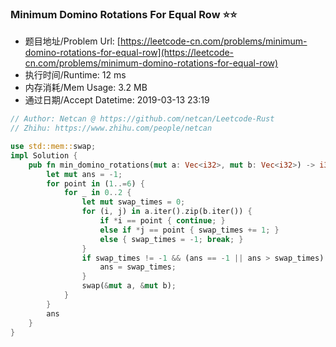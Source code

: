 
### Minimum Domino Rotations For Equal Row :star::star:
- 题目地址/Problem Url: [https://leetcode-cn.com/problems/minimum-domino-rotations-for-equal-row](https://leetcode-cn.com/problems/minimum-domino-rotations-for-equal-row)
- 执行时间/Runtime: 12 ms 
- 内存消耗/Mem Usage: 3.2 MB
- 通过日期/Accept Datetime: 2019-03-13 23:19

```rust
// Author: Netcan @ https://github.com/netcan/Leetcode-Rust
// Zhihu: https://www.zhihu.com/people/netcan

use std::mem::swap;
impl Solution {
    pub fn min_domino_rotations(mut a: Vec<i32>, mut b: Vec<i32>) -> i32 {
        let mut ans = -1;
        for point in (1..=6) {
            for _ in 0..2 {
                let mut swap_times = 0;
                for (i, j) in a.iter().zip(b.iter()) {
                    if *i == point { continue; }
                    else if *j == point { swap_times += 1; }
                    else { swap_times = -1; break; }
                }
                if swap_times != -1 && (ans == -1 || ans > swap_times) {
                    ans = swap_times;
                }
                swap(&mut a, &mut b);
            }
        }
        ans
    }
}

```
